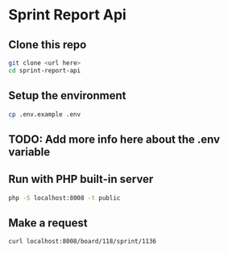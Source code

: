 # Sprint Report Api


## Clone this repo

```bash
git clone <url here>
cd sprint-report-api
```

## Setup the environment
```bash
cp .env.example .env
```

## TODO: Add more info here about the .env variable

## Run with PHP built-in server

```bash
php -S localhost:8008 -t public
```

## Make a request
```bash
curl localhost:8008/board/118/sprint/1136
```
